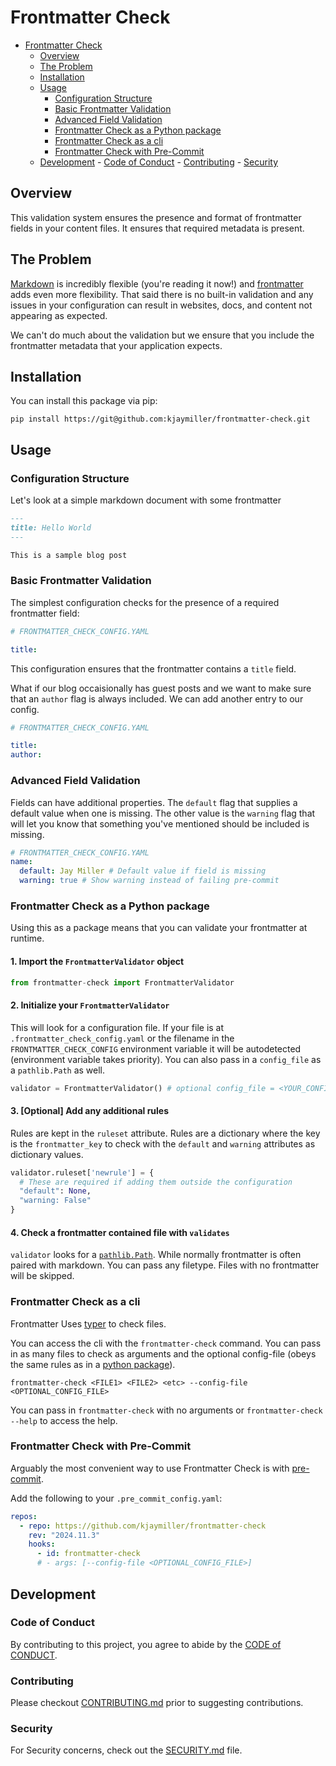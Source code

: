 # Frontmatter Check

<!--toc:start-->

- [Frontmatter Check](#frontmatter-check)
  - [Overview](#overview)
  - [The Problem](#the-problem)
  - [Installation](#installation)
  - [Usage](#usage)
    - [Configuration Structure](#configuration-structure)
    - [Basic Frontmatter Validation](#basic-frontmatter-validation)
    - [Advanced Field Validation](#advanced-field-validation)
    - [Frontmatter Check as a Python package](#frontmatter-check-as-a-python-package)
    - [Frontmatter Check as a cli](#frontmatter-check-as-a-cli)
    - [Frontmatter Check with Pre-Commit](#frontmatter-check-with-pre-commit)
  - [Development](#development) - [Code of Conduct](#code-of-conduct) - [Contributing](#contributing) - [Security](#security)
  <!--toc:end-->

## Overview

This validation system ensures the presence and format of frontmatter fields in your content files. It ensures that required metadata is present.

## The Problem

[Markdown][markdown] is incredibly flexible (you're reading it now!) and [frontmatter][frontmatter] adds even more flexibility. That said there is no built-in validation and any issues in your configuration can result in websites, docs, and content not appearing as expected.

We can't do much about the validation but we ensure that you include the frontmatter metadata that your application expects.

## Installation

You can install this package via pip:

```shell
pip install https://git@github.com:kjaymiller/frontmatter-check.git
```

## Usage

### Configuration Structure

Let's look at a simple markdown document with some frontmatter

```markdown
---
title: Hello World
---

This is a sample blog post
```

### Basic Frontmatter Validation

The simplest configuration checks for the presence of a required frontmatter field:

```yaml
# FRONTMATTER_CHECK_CONFIG.YAML

title:
```

This configuration ensures that the frontmatter contains a `title` field.

What if our blog occaisionally has guest posts and we want to make sure that an `author` flag is always included. We can add another entry to our config.

```yaml
# FRONTMATTER_CHECK_CONFIG.YAML

title:
author:
```

### Advanced Field Validation

Fields can have additional properties. The `default` flag that supplies a default value when one is missing. The other value is the `warning` flag that will let you know that something you've mentioned should be included is missing.

```yaml
# FRONTMATTER_CHECK_CONFIG.YAML
name:
  default: Jay Miller # Default value if field is missing
  warning: true # Show warning instead of failing pre-commit
```

### Frontmatter Check as a Python package

Using this as a package means that you can validate your frontmatter at runtime.

#### 1. Import the `FrontmatterValidator` object

```python
from frontmatter-check import FrontmatterValidator
```

#### 2. Initialize your `FrontmatterValidator`

This will look for a configuration file. If your file is at `.frontmatter_check_config.yaml` or the filename in the `FRONTMATTER_CHECK_CONFIG` environment variable it will be autodetected (environment variable takes priority). You can also pass in a `config_file` as a `pathlib.Path` as well.

```Python
validator = FrontmatterValidator() # optional config_file = <YOUR_CONFIG.YAML>
```

#### 3. [Optional] Add any additional rules

Rules are kept in the `ruleset` attribute. Rules are a dictionary where the key is the `frontmatter_key` to check with the `default` and `warning` attributes as dictionary values.

```Python
validator.ruleset['newrule'] = {
  # These are required if adding them outside the configuration
  "default": None,
  "warning: False"
}
```

#### 4. Check a frontmatter contained file with `validates`

`validator` looks for a [`pathlib.Path`](https://docs.python.org/3/library/pathlib.html#pathlib.Path). While normally frontmatter is often paired with markdown. You can pass any filetype. Files with no frontmatter will be skipped.

### Frontmatter Check as a cli

Frontmatter Uses [typer](https://typer.tiangolo.com) to check files.

You can access the cli with the `frontmatter-check` command. You can pass in as many files to check as arguments and the optional config-file (obeys the same rules as in a [python package](#frontmatter-check-as-a-python-package)).

```shell
frontmatter-check <FILE1> <FILE2> <etc> --config-file <OPTIONAL_CONFIG_FILE>
```

You can pass in `frontmatter-check` with no arguments or `frontmatter-check --help` to access the help.

### Frontmatter Check with Pre-Commit

Arguably the most convenient way to use Frontmatter Check is with [pre-commit](https://github.com/pre-commit/pre-commit).

Add the following to your `.pre_commit_config.yaml`:

```yaml
repos:
  - repo: https://github.com/kjaymiller/frontmatter-check
    rev: "2024.11.3"
    hooks:
      - id: frontmatter-check
      # - args: [--config-file <OPTIONAL_CONFIG_FILE>]
```

## Development

### Code of Conduct

By contributing to this project, you agree to abide by the [CODE of CONDUCT](https://github.com/kjaymiller/frontmatter-check?tab=coc-ov-file/).

### Contributing

Please checkout [CONTRIBUTING.md](CONTRIBUTING.md) prior to suggesting contributions.

### Security

For Security concerns, check out the [SECURITY.md](SECURITY.md) file.

[markdown]: https://daringfireball.net/projects/markdown/syntax
[frontmatter]: https://frontmatter.codes/docs/markdown
